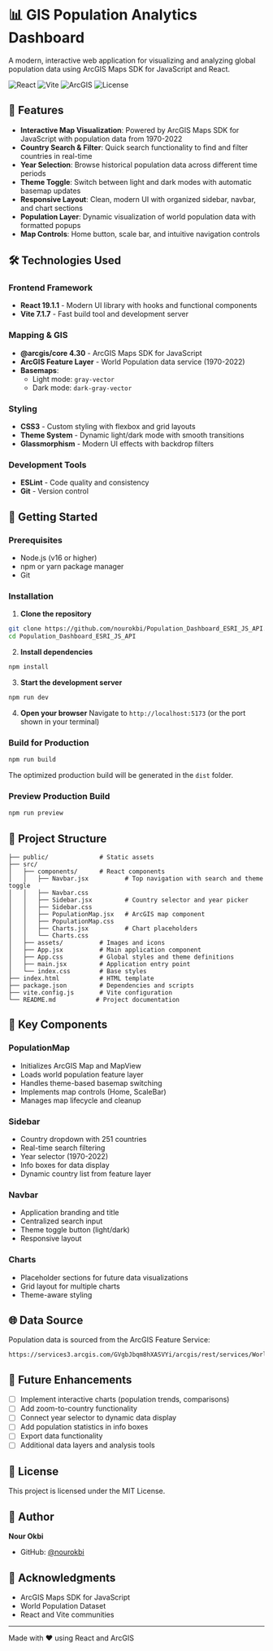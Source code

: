 # 📊 GIS Population Analytics Dashboard

A modern, interactive web application for visualizing and analyzing global population data using ArcGIS Maps SDK for JavaScript and React.

![React](https://img.shields.io/badge/React-19.1.1-61dafb?style=flat&logo=react)
![Vite](https://img.shields.io/badge/Vite-7.1.7-646CFF?style=flat&logo=vite)
![ArcGIS](https://img.shields.io/badge/ArcGIS-4.30-0079C1?style=flat&logo=arcgis)
![License](https://img.shields.io/badge/License-MIT-green)

## 🌟 Features

- **Interactive Map Visualization**: Powered by ArcGIS Maps SDK for JavaScript with population data from 1970-2022
- **Country Search & Filter**: Quick search functionality to find and filter countries in real-time
- **Year Selection**: Browse historical population data across different time periods
- **Theme Toggle**: Switch between light and dark modes with automatic basemap updates
- **Responsive Layout**: Clean, modern UI with organized sidebar, navbar, and chart sections
- **Population Layer**: Dynamic visualization of world population data with formatted popups
- **Map Controls**: Home button, scale bar, and intuitive navigation controls

## 🛠️ Technologies Used

### Frontend Framework
- **React 19.1.1** - Modern UI library with hooks and functional components
- **Vite 7.1.7** - Fast build tool and development server

### Mapping & GIS
- **@arcgis/core 4.30** - ArcGIS Maps SDK for JavaScript
- **ArcGIS Feature Layer** - World Population data service (1970-2022)
- **Basemaps**: 
  - Light mode: `gray-vector`
  - Dark mode: `dark-gray-vector`

### Styling
- **CSS3** - Custom styling with flexbox and grid layouts
- **Theme System** - Dynamic light/dark mode with smooth transitions
- **Glassmorphism** - Modern UI effects with backdrop filters

### Development Tools
- **ESLint** - Code quality and consistency
- **Git** - Version control

## 🚀 Getting Started

### Prerequisites
- Node.js (v16 or higher)
- npm or yarn package manager
- Git

### Installation

1. **Clone the repository**
```bash
git clone https://github.com/nourokbi/Population_Dashboard_ESRI_JS_API.git
cd Population_Dashboard_ESRI_JS_API
```

2. **Install dependencies**
```bash
npm install
```

3. **Start the development server**
```bash
npm run dev
```

4. **Open your browser**
Navigate to `http://localhost:5173` (or the port shown in your terminal)

### Build for Production

```bash
npm run build
```

The optimized production build will be generated in the `dist` folder.

### Preview Production Build

```bash
npm run preview
```

## 📁 Project Structure

```
├── public/              # Static assets
├── src/
│   ├── components/      # React components
│   │   ├── Navbar.jsx          # Top navigation with search and theme toggle
│   │   ├── Navbar.css
│   │   ├── Sidebar.jsx         # Country selector and year picker
│   │   ├── Sidebar.css
│   │   ├── PopulationMap.jsx   # ArcGIS map component
│   │   ├── PopulationMap.css
│   │   ├── Charts.jsx          # Chart placeholders
│   │   └── Charts.css
│   ├── assets/          # Images and icons
│   ├── App.jsx          # Main application component
│   ├── App.css          # Global styles and theme definitions
│   ├── main.jsx         # Application entry point
│   └── index.css        # Base styles
├── index.html           # HTML template
├── package.json         # Dependencies and scripts
├── vite.config.js       # Vite configuration
└── README.md           # Project documentation
```

## 🎨 Key Components

### PopulationMap
- Initializes ArcGIS Map and MapView
- Loads world population feature layer
- Handles theme-based basemap switching
- Implements map controls (Home, ScaleBar)
- Manages map lifecycle and cleanup

### Sidebar
- Country dropdown with 251 countries
- Real-time search filtering
- Year selector (1970-2022)
- Info boxes for data display
- Dynamic country list from feature layer

### Navbar
- Application branding and title
- Centralized search input
- Theme toggle button (light/dark)
- Responsive layout

### Charts
- Placeholder sections for future data visualizations
- Grid layout for multiple charts
- Theme-aware styling

## 🌐 Data Source

Population data is sourced from the ArcGIS Feature Service:
```
https://services3.arcgis.com/GVgbJbqm8hXASVYi/arcgis/rest/services/WorldPopulationFrom_1970_To_2022/FeatureServer/0
```

## 🎯 Future Enhancements

- [ ] Implement interactive charts (population trends, comparisons)
- [ ] Add zoom-to-country functionality
- [ ] Connect year selector to dynamic data display
- [ ] Add population statistics in info boxes
- [ ] Export data functionality
- [ ] Additional data layers and analysis tools

## 📝 License

This project is licensed under the MIT License.

## 👤 Author

**Nour Okbi**
- GitHub: [@nourokbi](https://github.com/nourokbi)

## 🙏 Acknowledgments

- ArcGIS Maps SDK for JavaScript
- World Population Dataset
- React and Vite communities

---

Made with ❤️ using React and ArcGIS
